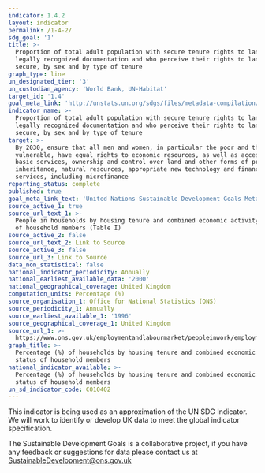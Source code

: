 ```yaml
---
indicator: 1.4.2
layout: indicator
permalink: /1-4-2/
sdg_goal: '1'
title: >-
  Proportion of total adult population with secure tenure rights to land, with
  legally recognized documentation and who perceive their rights to land as
  secure, by sex and by type of tenure
graph_type: line
un_designated_tier: '3'
un_custodian_agency: 'World Bank, UN-Habitat'
target_id: '1.4'
goal_meta_link: 'http://unstats.un.org/sdgs/files/metadata-compilation/Metadata-Goal-1.pdf'
indicator_name: >-
  Proportion of total adult population with secure tenure rights to land, with
  legally recognized documentation and who perceive their rights to land as
  secure, by sex and by type of tenure
target: >-
  By 2030, ensure that all men and women, in particular the poor and the
  vulnerable, have equal rights to economic resources, as well as access to
  basic services, ownership and control over land and other forms of property,
  inheritance, natural resources, appropriate new technology and financial
  services, including microfinance
reporting_status: complete
published: true
goal_meta_link_text: 'United Nations Sustainable Development Goals Metadata: Goal 1'
source_active_1: true
source_url_text_1: >-
  People in households by housing tenure and combined economic activity status
  of household members (Table I)
source_active_2: false
source_url_text_2: Link to Source
source_active_3: false
source_url_3: Link to Source
data_non_statistical: false
national_indicator_periodicity: Annually
national_earliest_available_data: '2000'
national_geographical_coverage: United Kingdom
computation_units: Percentage (%)
source_organisation_1: Office for National Statistics (ONS)
source_periodicity_1: Annually
source_earliest_available_1: '1996'
source_geographical_coverage_1: United Kingdom
source_url_1: >-
  https://www.ons.gov.uk/employmentandlabourmarket/peopleinwork/employmentandemployeetypes/datasets/workingandworklesshouseholdstableipeopleinhouseholdsbyhousingtenureandcombinedeconomicactivitystatusofhouseholdmembers
graph_title: >-
  Percentage (%) of households by housing tenure and combined economic activity
  status of household members
national_indicator_available: >-
  Percentage (%) of households by housing tenure and combined economic activity
  status of household members
un_sd_indicator_code: C010402
---
```

This indicator is being used as an approximation of the UN SDG Indicator. We will work to identify or develop UK data to meet the global indicator specification. 

The Sustainable Development Goals is a collaborative project, if you have any feedback or suggestions for data please contact us at <SustainableDevelopment@ons.gov.uk>
